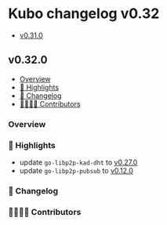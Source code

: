 # Kubo changelog v0.32

- [v0.31.0](#v0320)

## v0.32.0

- [Overview](#overview)
- [🔦 Highlights](#-highlights)
- [📝 Changelog](#-changelog)
- [👨‍👩‍👧‍👦 Contributors](#-contributors)

### Overview

### 🔦 Highlights


- update `go-libp2p-kad-dht` to [v0.27.0](https://github.com/libp2p/go-libp2p-kad-dht/releases/tag/v0.27.0)
- update `go-libp2p-pubsub` to [v0.12.0](https://github.com/libp2p/go-libp2p-pubsub/releases/tag/v0.12.0)
### 📝 Changelog

### 👨‍👩‍👧‍👦 Contributors
